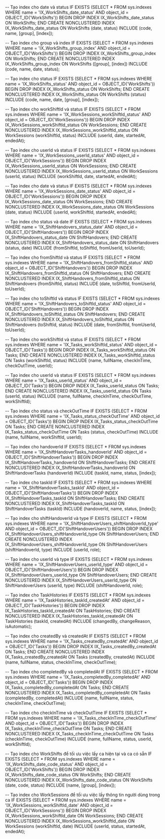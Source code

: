 -- Tạo index cho date và status
IF EXISTS (SELECT * FROM sys.indexes WHERE name = 'IX_WorkShifts_date_status' AND object_id = OBJECT_ID('WorkShifts'))
BEGIN
    DROP INDEX IX_WorkShifts_date_status ON WorkShifts;
END
CREATE NONCLUSTERED INDEX IX_WorkShifts_date_status 
ON WorkShifts (date, status)
INCLUDE (code, name, [group], [index]);

-- Tạo index cho group và index
IF EXISTS (SELECT * FROM sys.indexes WHERE name = 'IX_WorkShifts_group_index' AND object_id = OBJECT_ID('WorkShifts'))
BEGIN
    DROP INDEX IX_WorkShifts_group_index ON WorkShifts;
END
CREATE NONCLUSTERED INDEX IX_WorkShifts_group_index 
ON WorkShifts ([group], [index])
INCLUDE (code, name, date, status);

-- Tạo index cho status
IF EXISTS (SELECT * FROM sys.indexes WHERE name = 'IX_WorkShifts_status' AND object_id = OBJECT_ID('WorkShifts'))
BEGIN
    DROP INDEX IX_WorkShifts_status ON WorkShifts;
END
CREATE NONCLUSTERED INDEX IX_WorkShifts_status 
ON WorkShifts (status)
INCLUDE (code, name, date, [group], [index]);

-- Tạo index cho workShiftId và status
IF EXISTS (SELECT * FROM sys.indexes WHERE name = 'IX_WorkSessions_workShiftId_status' AND object_id = OBJECT_ID('WorkSessions'))
BEGIN
    DROP INDEX IX_WorkSessions_workShiftId_status ON WorkSessions;
END
CREATE NONCLUSTERED INDEX IX_WorkSessions_workShiftId_status 
ON WorkSessions (workShiftId, status)
INCLUDE (userId, date, startedAt, endedAt);

-- Tạo index cho userId và status
IF EXISTS (SELECT * FROM sys.indexes WHERE name = 'IX_WorkSessions_userId_status' AND object_id = OBJECT_ID('WorkSessions'))
BEGIN
    DROP INDEX IX_WorkSessions_userId_status ON WorkSessions;
END
CREATE NONCLUSTERED INDEX IX_WorkSessions_userId_status 
ON WorkSessions (userId, status)
INCLUDE (workShiftId, date, startedAt, endedAt);

-- Tạo index cho date và status
IF EXISTS (SELECT * FROM sys.indexes WHERE name = 'IX_WorkSessions_date_status' AND object_id = OBJECT_ID('WorkSessions'))
BEGIN
    DROP INDEX IX_WorkSessions_date_status ON WorkSessions;
END
CREATE NONCLUSTERED INDEX IX_WorkSessions_date_status 
ON WorkSessions (date, status)
INCLUDE (userId, workShiftId, startedAt, endedAt);

-- Tạo index cho status và date
IF EXISTS (SELECT * FROM sys.indexes WHERE name = 'IX_ShiftHandovers_status_date' AND object_id = OBJECT_ID('ShiftHandovers'))
BEGIN
    DROP INDEX IX_ShiftHandovers_status_date ON ShiftHandovers;
END
CREATE NONCLUSTERED INDEX IX_ShiftHandovers_status_date 
ON ShiftHandovers (status, date)
INCLUDE (fromShiftId, toShiftId, fromUserId, toUserId);

-- Tạo index cho fromShiftId và status
IF EXISTS (SELECT * FROM sys.indexes WHERE name = 'IX_ShiftHandovers_fromShiftId_status' AND object_id = OBJECT_ID('ShiftHandovers'))
BEGIN
    DROP INDEX IX_ShiftHandovers_fromShiftId_status ON ShiftHandovers;
END
CREATE NONCLUSTERED INDEX IX_ShiftHandovers_fromShiftId_status 
ON ShiftHandovers (fromShiftId, status)
INCLUDE (date, toShiftId, fromUserId, toUserId);

-- Tạo index cho toShiftId và status
IF EXISTS (SELECT * FROM sys.indexes WHERE name = 'IX_ShiftHandovers_toShiftId_status' AND object_id = OBJECT_ID('ShiftHandovers'))
BEGIN
    DROP INDEX IX_ShiftHandovers_toShiftId_status ON ShiftHandovers;
END
CREATE NONCLUSTERED INDEX IX_ShiftHandovers_toShiftId_status 
ON ShiftHandovers (toShiftId, status)
INCLUDE (date, fromShiftId, fromUserId, toUserId);

-- Tạo index cho workShiftId và status
IF EXISTS (SELECT * FROM sys.indexes WHERE name = 'IX_Tasks_workShiftId_status' AND object_id = OBJECT_ID('Tasks'))
BEGIN
    DROP INDEX IX_Tasks_workShiftId_status ON Tasks;
END
CREATE NONCLUSTERED INDEX IX_Tasks_workShiftId_status 
ON Tasks (workShiftId, status)
INCLUDE (name, fullName, checkInTime, checkOutTime, userId);

-- Tạo index cho userId và status
IF EXISTS (SELECT * FROM sys.indexes WHERE name = 'IX_Tasks_userId_status' AND object_id = OBJECT_ID('Tasks'))
BEGIN
    DROP INDEX IX_Tasks_userId_status ON Tasks;
END
CREATE NONCLUSTERED INDEX IX_Tasks_userId_status 
ON Tasks (userId, status)
INCLUDE (name, fullName, checkInTime, checkOutTime, workShiftId);

-- Tạo index cho status và checkOutTime
IF EXISTS (SELECT * FROM sys.indexes WHERE name = 'IX_Tasks_status_checkOutTime' AND object_id = OBJECT_ID('Tasks'))
BEGIN
    DROP INDEX IX_Tasks_status_checkOutTime ON Tasks;
END
CREATE NONCLUSTERED INDEX IX_Tasks_status_checkOutTime 
ON Tasks (status, checkOutTime)
INCLUDE (name, fullName, workShiftId, userId);

-- Tạo index cho handoverId
IF EXISTS (SELECT * FROM sys.indexes WHERE name = 'IX_ShiftHandoverTasks_handoverId' AND object_id = OBJECT_ID('ShiftHandoverTasks'))
BEGIN
    DROP INDEX IX_ShiftHandoverTasks_handoverId ON ShiftHandoverTasks;
END
CREATE NONCLUSTERED INDEX IX_ShiftHandoverTasks_handoverId 
ON ShiftHandoverTasks (handoverId)
INCLUDE (taskId, name, status, [index]);

-- Tạo index cho taskId
IF EXISTS (SELECT * FROM sys.indexes WHERE name = 'IX_ShiftHandoverTasks_taskId' AND object_id = OBJECT_ID('ShiftHandoverTasks'))
BEGIN
    DROP INDEX IX_ShiftHandoverTasks_taskId ON ShiftHandoverTasks;
END
CREATE NONCLUSTERED INDEX IX_ShiftHandoverTasks_taskId 
ON ShiftHandoverTasks (taskId)
INCLUDE (handoverId, name, status, [index]);

-- Tạo index cho shiftHandoverId và type
IF EXISTS (SELECT * FROM sys.indexes WHERE name = 'IX_ShiftHandoverUsers_shiftHandoverId_type' AND object_id = OBJECT_ID('ShiftHandoverUsers'))
BEGIN
    DROP INDEX IX_ShiftHandoverUsers_shiftHandoverId_type ON ShiftHandoverUsers;
END
CREATE NONCLUSTERED INDEX IX_ShiftHandoverUsers_shiftHandoverId_type 
ON ShiftHandoverUsers (shiftHandoverId, type)
INCLUDE (userId, role);

-- Tạo index cho userId và type
IF EXISTS (SELECT * FROM sys.indexes WHERE name = 'IX_ShiftHandoverUsers_userId_type' AND object_id = OBJECT_ID('ShiftHandoverUsers'))
BEGIN
    DROP INDEX IX_ShiftHandoverUsers_userId_type ON ShiftHandoverUsers;
END
CREATE NONCLUSTERED INDEX IX_ShiftHandoverUsers_userId_type 
ON ShiftHandoverUsers (userId, type)
INCLUDE (shiftHandoverId, role);

-- Tạo index cho TaskHistories
IF EXISTS (SELECT * FROM sys.indexes WHERE name = 'IX_TaskHistories_taskId_createdAt' AND object_id = OBJECT_ID('TaskHistories'))
BEGIN
    DROP INDEX IX_TaskHistories_taskId_createdAt ON TaskHistories;
END
CREATE NONCLUSTERED INDEX IX_TaskHistories_taskId_createdAt 
ON TaskHistories (taskId, createdAt)
INCLUDE (changedBy, changeReason, isAutomatic);

-- Tạo index cho createdBy và createdAt
IF EXISTS (SELECT * FROM sys.indexes WHERE name = 'IX_Tasks_createdBy_createdAt' AND object_id = OBJECT_ID('Tasks'))
BEGIN
    DROP INDEX IX_Tasks_createdBy_createdAt ON Tasks;
END
CREATE NONCLUSTERED INDEX IX_Tasks_createdBy_createdAt 
ON Tasks (createdBy, createdAt)
INCLUDE (name, fullName, status, checkInTime, checkOutTime);

-- Tạo index cho completedBy và completedAt
IF EXISTS (SELECT * FROM sys.indexes WHERE name = 'IX_Tasks_completedBy_completedAt' AND object_id = OBJECT_ID('Tasks'))
BEGIN
    DROP INDEX IX_Tasks_completedBy_completedAt ON Tasks;
END
CREATE NONCLUSTERED INDEX IX_Tasks_completedBy_completedAt 
ON Tasks (completedBy, completedAt)
INCLUDE (name, fullName, status, checkInTime, checkOutTime);

-- Tạo index cho checkInTime và checkOutTime
IF EXISTS (SELECT * FROM sys.indexes WHERE name = 'IX_Tasks_checkInTime_checkOutTime' AND object_id = OBJECT_ID('Tasks'))
BEGIN
    DROP INDEX IX_Tasks_checkInTime_checkOutTime ON Tasks;
END
CREATE NONCLUSTERED INDEX IX_Tasks_checkInTime_checkOutTime 
ON Tasks (checkInTime, checkOutTime)
INCLUDE (name, fullName, status, userId, workShiftId);

-- Tạo index cho WorkShifts để tối ưu việc lấy ca hiện tại và ca có sẵn
IF EXISTS (SELECT * FROM sys.indexes WHERE name = 'IX_WorkShifts_date_code_status' AND object_id = OBJECT_ID('WorkShifts'))
BEGIN
    DROP INDEX IX_WorkShifts_date_code_status ON WorkShifts;
END
CREATE NONCLUSTERED INDEX IX_WorkShifts_date_code_status 
ON WorkShifts (date, code, status)
INCLUDE (name, [group], [index]);

-- Tạo index cho WorkSessions để tối ưu việc lấy thông tin người dùng trong ca
IF EXISTS (SELECT * FROM sys.indexes WHERE name = 'IX_WorkSessions_workShiftId_date' AND object_id = OBJECT_ID('WorkSessions'))
BEGIN
    DROP INDEX IX_WorkSessions_workShiftId_date ON WorkSessions;
END
CREATE NONCLUSTERED INDEX IX_WorkSessions_workShiftId_date 
ON WorkSessions (workShiftId, date)
INCLUDE (userId, status, startedAt, endedAt);

